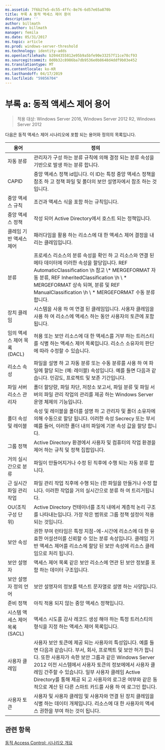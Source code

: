```yaml
---
ms.assetid: 7f6b27e5-dc55-4ffc-8e76-6d57e65a870b
title: 부록 A 동적 액세스 제어 용어
description: ''
author: billmath
ms.author: billmath
manager: femila
ms.date: 05/31/2017
ms.topic: article
ms.prod: windows-server-threshold
ms.technology: identity-adds
ms.openlocfilehash: b2044355812e95b9a5bfe90e33257f11ce78cf93
ms.sourcegitcommit: 0d0b32c8986ba7db9536e0b8648d4ddf9b03e452
ms.translationtype: MT
ms.contentlocale: ko-KR
ms.lasthandoff: 04/17/2019
ms.locfileid: "59856704"
---
```

# <a name="appendix-a-dynamic-access-control-glossary"></a>부록 a: 동적 액세스 제어 용어

>적용 대상: Windows Server 2016, Windows Server 2012 R2, Windows Server 2012

다음은 동적 액세스 제어 시나리오에 포함 되는 용어와 정의의 목록입니다.  
  
|용어|정의|  
|--------|--------------|  
|자동 분류|관리자가 구성 하는 분류 규칙에 의해 결정 되는 분류 속성을 기반으로 발생 하는 분류 합니다.|  
|CAPID|중앙 액세스 정책 id입니다. 이 ID는 특정 중앙 액세스 정책을 참조 하 고 정책 파일 및 폴더의 보안 설명자에서 참조 하는 것입니다.|  
|중앙 액세스 규칙|조건과 액세스 식을 포함 하는 규칙입니다.|  
|중앙 액세스 정책|작성 되어 Active Directory에서 호스트 되는 정책입니다.|  
|클레임 기반 액세스 제어|패러다임을 활용 하는 리소스에 대 한 액세스 제어 결정을 내리는 클레임입니다.|  
|분류|프로세스 리소스의 분류 속성을 확인 하 고 리소스와 연결 된 메타 데이터에 이러한 속성을 할당입니다. REF AutomaticClassification \h 참고 \\* MERGEFORMAT 자동 분류, REF InheritedClassification \h \\ \* MERGEFORMAT 상속 되며, 분류 및 REF ManualClassification \h \\ \* MERGEFORMAT 수동 분류 합니다.|  
|장치 클레임|시스템을 사용 하 여 연결 된 클레임입니다.  사용자 클레임을 사용 하 여 리소스에 액세스 하는 동안 사용자의 토큰에 포함 됩니다.|  
|임의 액세스 제어 목록 (DACL)|허용 또는 보안 리소스에 대 한 액세스를 거부 하는 트러스티를 식별 하는 액세스 제어 목록입니다. 리소스 소유자의 판단에 따라 수정할 수 있습니다.|  
|리소스 속성|파일을 설명 하 고 자동 분류 또는 수동 분류를 사용 하 여 파일에 할당 되는 (예: 레이블) 속성입니다. 예를 들면 다음과 같습니다. 민감도, 프로젝트 및 보존 기간입니다.|  
|파일 서버 리소스 관리자|폴더 할당량, 파일 차단, 저장소 보고서, 파일 분류 및 파일 서버의 파일 관리 작업의 관리를 제공 하는 Windows Server 운영 체제의 기능입니다.|  
|폴더 속성 및 레이블|속성 및 레이블을 폴더를 설명 하 고 관리자 및 폴더 소유자에 의해 수동으로 할당 됩니다. 이러한 속성 Secrecy 또는 부서 예를 들어, 이러한 폴더 내의 파일에 기본 속성 값을 할당 합니다.|  
|그룹 정책|Active Directory 환경에서 사용자 및 컴퓨터의 작업 환경을 제어 하는 규칙 및 정책 집합입니다.|  
|거의 실시간으로 분류|파일이 만들어지거나 수정 된 직후에 수행 되는 자동 분류 합니다.|  
|근 실시간 파일 관리 작업|파일 관리 작업 직후에 수행 되는 (한 파일을 만들거나 수정 합니다. 이러한 작업을 거의 실시간으로 분류 하 여 트리거됩니다.|  
|OU(조직 구성 단위)|Active Directory 컨테이너를 조직 내에서 계층적 논리 구조를 나타내는입니다. 가장 작은 범위로 그룹 정책 설정이 적용 되는 것입니다.|  
|보안 속성|권한 부여 런타임은 특정 지점-에-시간에 리소스에 대 한 유효한 어설션이를 신뢰할 수 있는 분류 속성입니다. 클레임 기반 액세스 제어를 리소스에 할당 된 보안 속성에 리소스 클레임으로 처리 됩니다.|  
|보안 설명자|액세스 제어 목록 같은 보안 리소스에 연관 된 보안 정보를 포함 하는 데이터 구조입니다.|  
|보안 설명자 정의 언어|보안 설명자의 정보를 텍스트 문자열로 설명 하는 사양입니다.|  
|준비 정책|아직 적용 되지 않는 중앙 액세스 정책입니다.|  
|시스템 액세스 제어 목록 (SACL)|액세스 시도를 감사 레코드 생성 해야 하는 특정 트러스티의 형식을 지정 하는 액세스 제어 목록입니다.|  
|사용자 클레임|사용자 보안 토큰에 제공 되는 사용자의 특성입니다. 예를 들면 다음과 같습니다. 부서, 회사, 프로젝트 및 보안 허가 합니다.  또한 사용자가 속한 보안 그룹과 같은 Windows Server 2012 이전 시스템에서 사용자 토큰의 정보에에서 사용자 클레임 간주할 수 있습니다. 일부 사용자 클레임 Active Directory를 통해 제공 되 고 사용자의 로그온 여부와 같은 동적으로 계산 된 다른 스마트 카드를 사용 하 여 로그인 합니다.|  
|사용자 토큰|사용자 및 사용자 클레임 및 사용자와 연결 된 장치 클레임을 식별 하는 데이터 개체입니다. 리소스에 대 한 사용자의 액세스 권한을 부여 하는 것이 됩니다.|  
  
## <a name="see-also"></a>관련 항목  
[동적 Access Control: 시나리오 개요](Dynamic-Access-Control--Scenario-Overview.md)  
  


